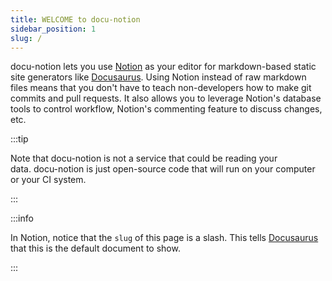 ```yaml
---
title: WELCOME to docu-notion
sidebar_position: 1
slug: /
---
```




docu-notion lets you use [Notion](https://notion.so) as your editor for markdown-based static site generators like [Docusaurus](https://docusaurus.io/). Using Notion instead of raw markdown files means that you don't have to teach non-developers how to make git commits and pull requests. It also allows you to leverage Notion's database tools to control workflow, Notion's commenting feature to discuss changes, etc.


:::tip

Note that docu-notion is not a service that could be reading your data. docu-notion is just open-source code that will run on your computer or your CI system.

:::




:::info

In Notion, notice that the `slug` of this page is a slash. This tells [Docusaurus ](https://docusaurus.io/)that this is the default document to show.

:::



